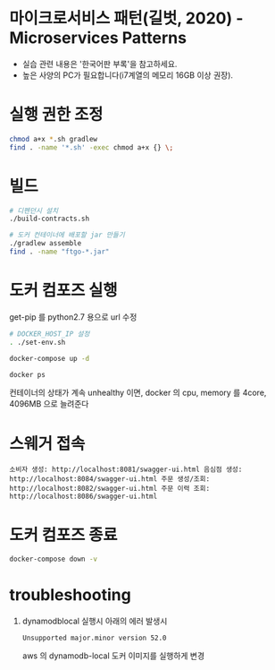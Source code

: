 # 마이크로서비스 패턴(길벗, 2020) - Microservices Patterns

- 실습 관련 내용은 '한국어판 부록'을 참고하세요.
- 높은 사양의 PC가 필요합니다(i7계열의 메모리 16GB 이상 권장).


# 실행 권한 조정

```sh
chmod a+x *.sh gradlew
find . -name '*.sh' -exec chmod a+x {} \;
```

# 빌드

```sh
# 디펜던시 설치
./build-contracts.sh

# 도커 컨테이너에 배포할 jar 만들기
./gradlew assemble
find . -name "ftgo-*.jar"
```

# 도커 컴포즈 실행
get-pip 를 python2.7 용으로 url 수정

```sh
# DOCKER_HOST_IP 설정
. ./set-env.sh

docker-compose up -d

docker ps
```

컨테이너의 상태가 계속 unhealthy 이면, docker 의 cpu, memory 를 4core, 4096MB 으로 늘려준다

# 스웨거 접속
`
소비자 생성: http://localhost:8081/swagger-ui.html
음심점 생성: http://localhost:8084/swagger-ui.html
주문 생성/조회: http://localhost:8082/swagger-ui.html
주문 이력 조회: http://localhost:8086/swagger-ui.html
`

# 도커 컴포즈 종료
```sh
docker-compose down -v
```

# troubleshooting

1. dynamodblocal 실행시 아래의 에러 발생시

    `
    Unsupported major.minor version 52.0
    `

    aws 의 dynamodb-local 도커 이미지를 실행하게 변경 
